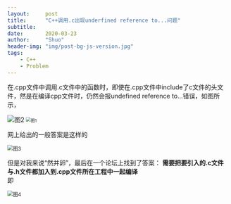 ```yaml
---
layout: 	post
title:  	"C++调用.c出现underfined reference to...问题"
subtitle: 
date:       2020-03-23
author:     "Shuo"
header-img: "img/post-bg-js-version.jpg"
tags:
    - C++
	- Problem
---
```


在.cpp文件中调用.c文件中的函数时，即使在.cpp文件中include了c文件的头文件，然是在编译cpp文件时，仍然会报undefined reference to...错误，如图所示，

<img src="{{site.baseurl}}/img/c++/2.png" alt="图2" />

<img src="{{site.baseurl}}/img/c++/1.png" alt="图1" style="zoom:67%;" />

网上给出的一般答案是这样的

<img src="{{site.baseurl}}/img/c++/3.png" alt="图3" style="zoom:80%;" /> 

但是对我来说“然并卵”，最后在一个论坛上找到了答案：
**需要把要引入的.c文件与.h文件都加入到.cpp文件所在工程中一起编译**  
即  

<img src="{{site.baseurl}}/img/c++/4.png" alt="图4" style="zoom:80%;" />

